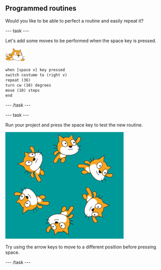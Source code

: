 ## Programmed routines

Would you like to be able to perfect a routine and easily repeat it?

--- task ---

Let's add some moves to be performed when the space key is pressed. 

![swimmer sprite](images/swimmer-sprite.png)

```blocks3
when [space v] key pressed
switch costume to (right v)
repeat (36)
turn cw (10) degrees
move (10) steps
end
```

--- /task ---

--- task ---

Run your project and press the space key to test the new routine. 

![sprites swimming around](images/swim-routine.png)

Try using the arrow keys to move to a different position before pressing space.  

--- /task ---




